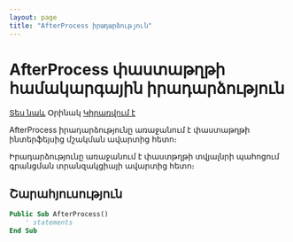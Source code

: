 ```yaml
---
layout: page
title: "AfterProcess իրադարձություն"
---
```


# AfterProcess փաստաթղթի համակարգային իրադարձություն

[Տես նաև](../scriptstproced.md) Օրինակ [Կիրառվում է](../Defs/doc.md)

AfterProcess իրադարձությունը առաջանում է փաստաթղթի ինտերֆեյսից մշակման ավարտից հետո։

Իրադարձությունը առաջանում է փաստթղթի տվյալնրի պահոցում գրանցման տրանզակցիայի ավարտից հետո։

## Շարահյուսություն

``` vb
Public Sub AfterProcess()  
    ' statements
End Sub
```
